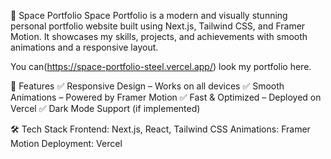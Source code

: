 🚀 Space Portfolio
Space Portfolio is a modern and visually stunning personal portfolio website built using Next.js, Tailwind CSS, and Framer Motion. It showcases my skills, projects, and achievements with smooth animations and a responsive layout.



You can(https://space-portfolio-steel.vercel.app/) look my portfolio here.



🌟 Features
✅ Responsive Design – Works on all devices
✅ Smooth Animations – Powered by Framer Motion
✅ Fast & Optimized – Deployed on Vercel
✅ Dark Mode Support (if implemented)




🛠️ Tech Stack
Frontend: Next.js, React, Tailwind CSS
Animations: Framer Motion
Deployment: Vercel
 
